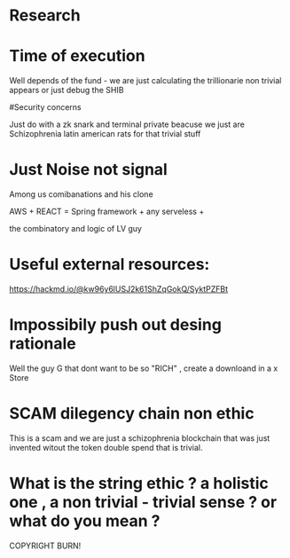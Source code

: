 

# Research

# Time of execution 

Well depends of the fund - we are just calculating the trillionarie non trivial appears or just debug the SHIB 


#Security concerns 

Just do with a zk snark and terminal private beacuse we just are Schizophrenia latin american rats for that trivial stuff

# Just Noise not signal
 
Among us comibanations and his clone

AWS + REACT = 
Spring framework + 
any serveless + 

the combinatory and logic of LV guy

# Useful external resources:


https://hackmd.io/@kw96y6lUSJ2k61ShZqGokQ/SyktPZFBt
# Impossibily push out desing rationale

Well the guy G that dont want to be so "RICH" , create a downloand in a x Store 

# SCAM dilegency chain non ethic
This is a scam and we are just a schizophrenia blockchain that was just invented witout the token double spend that is trivial.
# What is the string ethic ? a holistic one , a non trivial - trivial sense ? or what do you mean ?

COPYRIGHT BURN!
